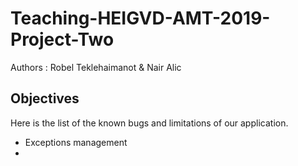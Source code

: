 # Teaching-HEIGVD-AMT-2019-Project-Two

Authors : Robel Teklehaimanot & Nair Alic

## Objectives

Here is the list of the known bugs and limitations of our application.

- Exceptions management
- 